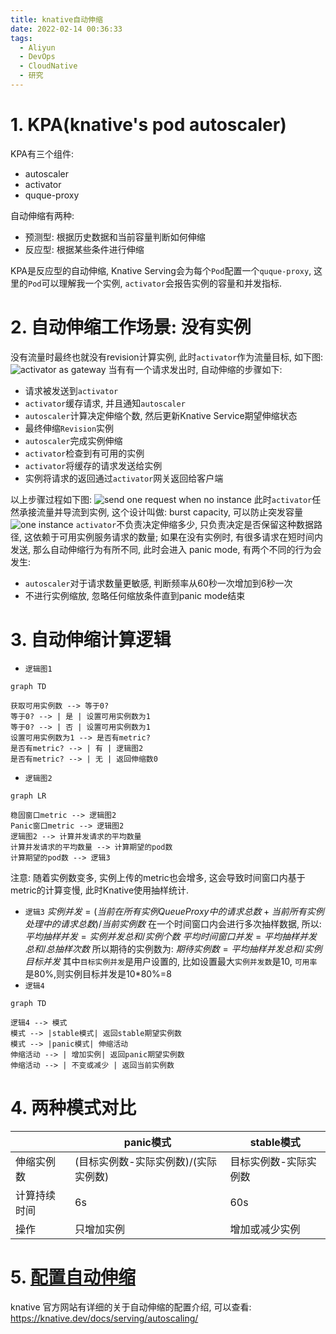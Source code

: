 ```yaml
---
title: knative自动伸缩
date: 2022-02-14 00:36:33
tags:
  - Aliyun
  - DevOps
  - CloudNative
  - 研究
---
```


# 1. KPA(knative's pod autoscaler)

KPA有三个组件:

- autoscaler
- activator
- quque-proxy

自动伸缩有两种:

- 预测型: 根据历史数据和当前容量判断如何伸缩
- 反应型: 根据某些条件进行伸缩

KPA是反应型的自动伸缩, Knative Serving会为每个`Pod`配置一个`quque-proxy`, 这里的`Pod`可以理解我一个实例, `activator`会报告实例的容量和并发指标.

<!-- more -->

# 2. 自动伸缩工作场景: 没有实例

没有流量时最终也就没有revision计算实例, 此时`activator`作为流量目标, 如下图:
![activator as gateway](https://gitee.com/nnsay/imagehost/raw/master/vnotebooks/default/it/study/knative%20autoscaling.md/32603699825999.png)
当有有一个请求发出时, 自动伸缩的步骤如下:

- 请求被发送到`activator`
- `activator`缓存请求, 并且通知`autoscaler`
- `autoscaler`计算决定伸缩个数, 然后更新Knative Service期望伸缩状态
- 最终伸缩`Revision`实例
- `autoscaler`完成实例伸缩
- `activator`检查到有可用的实例
- `activator`将缓存的请求发送给实例
- 实例将请求的返回通过`activator`网关返回给客户端

以上步骤过程如下图:
![send one request when no instance](https://gitee.com/nnsay/imagehost/raw/master/vnotebooks/default/it/study/knative%20autoscaling.md/509745508615091.png)
此时`activator`任然承接流量并导流到实例, 这个设计叫做: burst capacity, 可以防止突发容量
![one instance](https://gitee.com/nnsay/imagehost/raw/master/vnotebooks/default/it/study/knative%20autoscaling.md/322196431940842.png)
`activator`不负责决定伸缩多少, 只负责决定是否保留这种数据路径, 这依赖于可用实例服务请求的数量; 如果在没有实例时, 有很多请求在短时间内发送, 那么自动伸缩行为有所不同, 此时会进入 panic mode, 有两个不同的行为会发生:

- `autoscaler`对于请求数量更敏感, 判断频率从60秒一次增加到6秒一次
- 不进行实例缩放, 忽略任何缩放条件直到panic mode结束

# 3. 自动伸缩计算逻辑

- `逻辑图1`

```mermaid
graph TD

获取可用实例数 --> 等于0?
等于0? --> | 是 | 设置可用实例数为1
等于0? --> | 否 | 设置可用实例数为1
设置可用实例数为1 --> 是否有metric?
是否有metric? --> | 有 | 逻辑图2
是否有metric? --> | 无 | 返回伸缩数0
```

- `逻辑图2`

```mermaid
graph LR

稳固窗口metric --> 逻辑图2
Panic窗口metric --> 逻辑图2
逻辑图2 --> 计算并发请求的平均数量
计算并发请求的平均数量 --> 计算期望的pod数
计算期望的pod数 --> 逻辑3
```

注意: 随着实例数变多, 实例上传的metric也会增多, 这会导致时间窗口内基于metric的计算变慢, 此时Knative使用抽样统计.

- `逻辑3`
  $实例并发=(当前在所有实例QueueProxy中的请求总数+当前所有实例处理中的请求总数)/当前实例数$
  在一个时间窗口内会进行多次抽样数据, 所以:
  $平均抽样并发=实例并发总和/实例个数$
  $平均时间窗口并发=平均抽样并发总和/总抽样次数$
  所以期待的实例数为:
  $期待实例数=平均抽样并发总和/实例目标并发$
  其中`目标实例并发`是用户设置的, 比如设置最大`实例并发数`是10, `可用率`是80%,则实例目标并发是10*80%=8
- `逻辑4`

```mermaid
graph TD

逻辑4 --> 模式
模式 --> |stable模式| 返回stable期望实例数
模式 --> |panic模式| 伸缩活动
伸缩活动 --> | 增加实例| 返回panic期望实例数
伸缩活动 --> | 不变或减少 | 返回当前实例数
```

# 4. 两种模式对比

|     | panic模式 | stable模式 |
| --- | --- | --- |
| 伸缩实例数 | (目标实例数-实际实例数)/(实际实例数) | 目标实例数-实际实例数 |
| 计算持续时间 | 6s  | 60s |
| 操作  | 只增加实例 | 增加或减少实例 |

# 5. [配置自动伸缩](https://knative.dev/docs/serving/autoscaling/)

knative 官方网站有详细的关于自动伸缩的配置介绍, 可以查看: https://knative.dev/docs/serving/autoscaling/